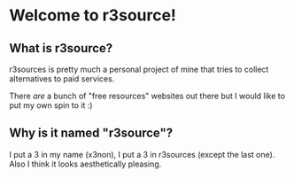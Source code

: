 # Welcome to r3source!
## What is r3source?
r3sources is pretty much a personal project of mine that tries to collect alternatives to paid services. <br />

There *are* a bunch of "free resources" websites out there but I would like to put my own spin to it :)

## Why is it named "r3source"?
I put a 3 in my name (x3non), I put a 3 in r3sources (except the last one). <br />
Also I think it looks aesthetically pleasing.

